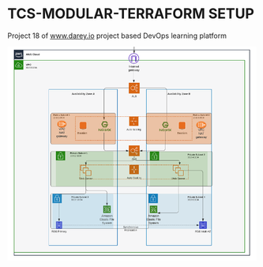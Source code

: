 # TCS-MODULAR-TERRAFORM SETUP

Project 18 of www.darey.io project based DevOps learning platform


![](./Architecture.PNG)
